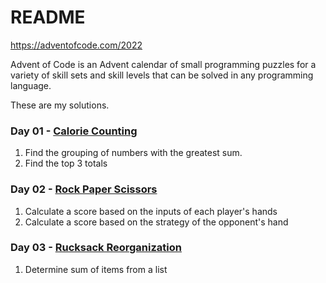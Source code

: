 
[Trans Rights are Human Rights]: #

[Protect Trans Kids]: #

# README #

https://adventofcode.com/2022

Advent of Code is an Advent calendar of small programming puzzles for a variety of skill sets and skill levels that can be solved in any programming language.

These are my solutions.

### Day 01 - [Calorie Counting](https://adventofcode.com/2022/day/1)
1. Find the grouping of numbers with the greatest sum.
2. Find the top 3 totals

### Day 02 - [Rock Paper Scissors](https://adventofcode.com/2022/day/2)
1. Calculate a score based on the inputs of each player's hands
2. Calculate a score based on the strategy of the opponent's hand

### Day 03 - [Rucksack Reorganization](https://adventofcode.com/2022/day/3)
1. Determine sum of items from a list